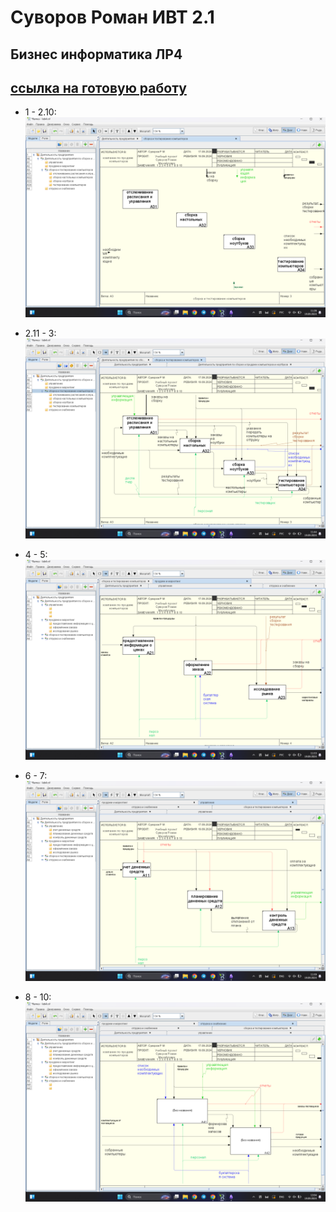 # Суворов Роман ИВТ 2.1 
## Бизнес информатика ЛР4

## [ссылка на готовую работу](lab4.rsf)
- 1 - 2.10:
![](photos/image.png)

- 2.11 - 3:
![](photos/image%201.png)

- 4 - 5:
![](photos/image%202.png)

- 6 - 7:
![](photos/image%203.png)
- 8 - 10:
![](photos/image%204.png)